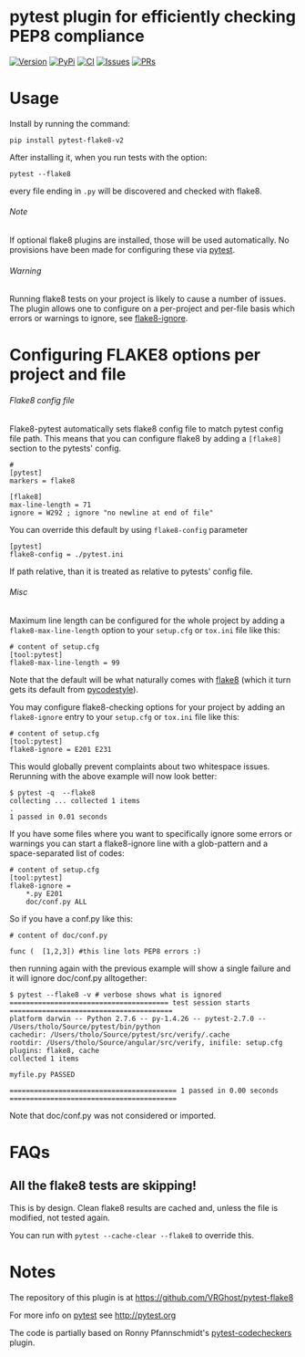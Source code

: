 pytest plugin for efficiently checking PEP8 compliance
===============

[![Version](https://img.shields.io/pypi/v/pytest-flake8-v2.svg)](https://pypi.python.org/pypi/pytest-flake8-v2)
[![PyPi](https://img.shields.io/pypi/status/pytest-flake8-v2.svg)](https://pypi.python.org/pypi/pytest-flake8-v2)
[![CI](https://github.com/VRGhost/pytest-flake8/actions/workflows/main.yml/badge.svg)](https://github.com/VRGhost/pytest-flake8/actions/workflows/main.yml)
[![Issues](https://img.shields.io/github/issues/VRGhost/pytest-flake8.svg)](https://github.com/VRGhost/pytest-flake8/issues)
[![PRs](https://img.shields.io/github/issues-pr/VRGhost/pytest-flake8.svg)](https://github.com/VRGhost/pytest-flake8/pulls)

Usage
=====

Install by running the command:

    pip install pytest-flake8-v2

After installing it, when you run tests with the option:

    pytest --flake8

every file ending in `.py` will be discovered and checked with flake8.

###### Note

If optional flake8 plugins are installed, those will be used
automatically. No provisions have been made for configuring these via
[pytest](http://pytest.org).


###### Warning


Running flake8 tests on your project is likely to cause a number of
issues. The plugin allows one to configure on a per-project and per-file
basis which errors or warnings to ignore, see
[flake8-ignore](#flake8-ignore).


Configuring FLAKE8 options per project and file
===============================================

###### Flake8 config file

Flake8-pytest automatically sets flake8 config file to match pytest config file path.
This means that you can configure flake8 by adding a `[flake8]` section to the pytests' config.

    #
    [pytest]
    markers = flake8

    [flake8]
    max-line-length = 71
    ignore = W292 ; ignore "no newline at end of file"

You can override this default by using `flake8-config` parameter

    [pytest]
    flake8-config = ./pytest.ini

If path relative, than it is treated as relative to pytests' config file.

###### Misc

Maximum line length can be configured for the whole project by adding a
`flake8-max-line-length` option to your `setup.cfg` or `tox.ini` file
like this:

    # content of setup.cfg
    [tool:pytest]
    flake8-max-line-length = 99

Note that the default will be what naturally comes with
[flake8](https://pypi.python.org/pypi/flake8) (which it turn gets its
default from [pycodestyle](https://pypi.python.org/pypi/pycodestyle)).

You may configure flake8-checking options for your project by adding an
`flake8-ignore` entry to your `setup.cfg` or `tox.ini` file like this:

    # content of setup.cfg
    [tool:pytest]
    flake8-ignore = E201 E231

This would globally prevent complaints about two whitespace issues.
Rerunning with the above example will now look better:

    $ pytest -q  --flake8
    collecting ... collected 1 items
    .
    1 passed in 0.01 seconds

If you have some files where you want to specifically ignore some errors
or warnings you can start a flake8-ignore line with a glob-pattern and a
space-separated list of codes:

    # content of setup.cfg
    [tool:pytest]
    flake8-ignore = 
        *.py E201
        doc/conf.py ALL

So if you have a conf.py like this:

    # content of doc/conf.py

    func (  [1,2,3]) #this line lots PEP8 errors :)

then running again with the previous example will show a single failure
and it will ignore doc/conf.py alltogether:

    $ pytest --flake8 -v # verbose shows what is ignored
    ======================================= test session starts ========================================
    platform darwin -- Python 2.7.6 -- py-1.4.26 -- pytest-2.7.0 -- /Users/tholo/Source/pytest/bin/python
    cachedir: /Users/tholo/Source/pytest/src/verify/.cache
    rootdir: /Users/tholo/Source/angular/src/verify, inifile: setup.cfg
    plugins: flake8, cache
    collected 1 items

    myfile.py PASSED

    ========================================= 1 passed in 0.00 seconds =========================================

Note that doc/conf.py was not considered or imported.

FAQs
====

All the flake8 tests are skipping!
----------------------------------

This is by design. Clean flake8 results are cached and, unless the file
is modified, not tested again.

You can run with `pytest --cache-clear --flake8` to override this.

Notes
=====

The repository of this plugin is at
<https://github.com/VRGhost/pytest-flake8>

For more info on [pytest](http://pytest.org) see <http://pytest.org>

The code is partially based on Ronny Pfannschmidt\'s
[pytest-codecheckers](https://pypi.python.org/pypi/pytest-codecheckers)
plugin.
